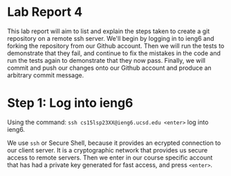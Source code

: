 # Lab Report 4

This lab report will aim to list and explain the steps taken to create a git repository on a remote ssh server. We'll begin by 
logging in to ieng6 and forking the repository from our Github account. Then we will run the tests to demonstrate that they fail, 
and continue to fix the mistakes in the code and run the tests again to demonstrate that they now pass. Finally, we will commit 
and push our changes onto our Github account and produce an arbitrary commit message. 

# Step 1: Log into ieng6

Using the command: ```ssh cs15lsp23XX@ieng6.ucsd.edu <enter>``` log into ieng6. 

We use ```ssh``` or Secure Shell, because it provides an ecrypted connection to our client server. It is a cryptographic network that
provides us secure access to remote servers. Then we enter in our course specific account that has had a private key generated for 
fast access, and press ```<enter>```.



